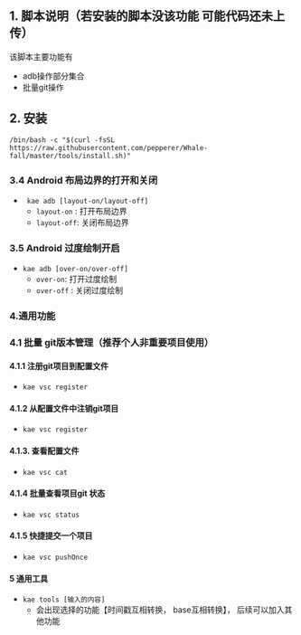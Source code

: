 ## 1. 脚本说明（若安装的脚本没该功能 可能代码还未上传）

该脚本主要功能有
- adb操作部分集合
- 批量git操作



## 2. 安装

```shell
/bin/bash -c "$(curl -fsSL https://raw.githubusercontent.com/pepperer/Whale-fall/master/tools/install.sh)"
```



### 3.4 Android 布局边界的打开和关闭

- ` kae adb [layout-on/layout-off]`
  - `layout-on` : 打开布局边界
  - `layout-off`: 关闭布局边界

### 3.5 Android 过度绘制开启

- `kae adb [over-on/over-off]`
  - `over-on`: 打开过度绘制
  - `over-off` : 关闭过度绘制



### 4.通用功能

### 4.1  批量 git版本管理（推荐个人非重要项目使用）

#### 4.1.1 注册git项目到配置文件

- `kae vsc register`

#### 4.1.2 从配置文件中注销git项目

- `kae vsc register`

#### 4.1.3. 查看配置文件

- `kae vsc cat`

#### 4.1.4 批量查看项目git 状态

- `kae vsc status`
#### 4.1.5 快捷提交一个项目
- `kae vsc pushOnce`

#### 5 通用工具
- `kae tools [输入的内容]`
  - 会出现选择的功能【时间戳互相转换， base互相转换】， 后续可以加入其他功能

